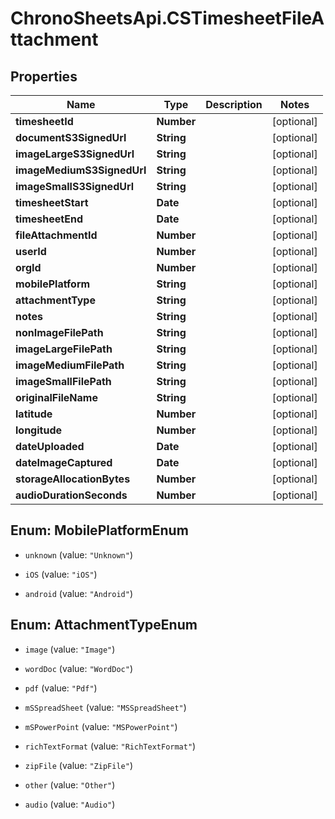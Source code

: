 # ChronoSheetsApi.CSTimesheetFileAttachment

## Properties
Name | Type | Description | Notes
------------ | ------------- | ------------- | -------------
**timesheetId** | **Number** |  | [optional] 
**documentS3SignedUrl** | **String** |  | [optional] 
**imageLargeS3SignedUrl** | **String** |  | [optional] 
**imageMediumS3SignedUrl** | **String** |  | [optional] 
**imageSmallS3SignedUrl** | **String** |  | [optional] 
**timesheetStart** | **Date** |  | [optional] 
**timesheetEnd** | **Date** |  | [optional] 
**fileAttachmentId** | **Number** |  | [optional] 
**userId** | **Number** |  | [optional] 
**orgId** | **Number** |  | [optional] 
**mobilePlatform** | **String** |  | [optional] 
**attachmentType** | **String** |  | [optional] 
**notes** | **String** |  | [optional] 
**nonImageFilePath** | **String** |  | [optional] 
**imageLargeFilePath** | **String** |  | [optional] 
**imageMediumFilePath** | **String** |  | [optional] 
**imageSmallFilePath** | **String** |  | [optional] 
**originalFileName** | **String** |  | [optional] 
**latitude** | **Number** |  | [optional] 
**longitude** | **Number** |  | [optional] 
**dateUploaded** | **Date** |  | [optional] 
**dateImageCaptured** | **Date** |  | [optional] 
**storageAllocationBytes** | **Number** |  | [optional] 
**audioDurationSeconds** | **Number** |  | [optional] 


<a name="MobilePlatformEnum"></a>
## Enum: MobilePlatformEnum


* `unknown` (value: `"Unknown"`)

* `iOS` (value: `"iOS"`)

* `android` (value: `"Android"`)




<a name="AttachmentTypeEnum"></a>
## Enum: AttachmentTypeEnum


* `image` (value: `"Image"`)

* `wordDoc` (value: `"WordDoc"`)

* `pdf` (value: `"Pdf"`)

* `mSSpreadSheet` (value: `"MSSpreadSheet"`)

* `mSPowerPoint` (value: `"MSPowerPoint"`)

* `richTextFormat` (value: `"RichTextFormat"`)

* `zipFile` (value: `"ZipFile"`)

* `other` (value: `"Other"`)

* `audio` (value: `"Audio"`)




